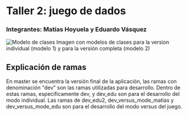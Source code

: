 # Taller 2: juego de dados
### Integrantes: Matías Hoyuela y Eduardo Vásquez

![Modelo de clases](https://github.com/user-attachments/assets/b68e3e7c-af82-4b60-9d1b-c8a2892c3bec)
Imagen con modelos de clases para la version individual (modelo 1) y para la versión completa (modelo 2)

## Explicación de ramas
En master se encuentra la versión final de la aplicación, las ramas con denominación "dev" son las ramas utilizadas para desarrollo. Dentro de estas ramas, especificamente dev, y dev_edu son para el desarrollo del modo individual. Las ramas de dev_edu2, dev_versus_mode_matias y dev_versus_mode_edu son para el desarrollo del modo versus del juego.
